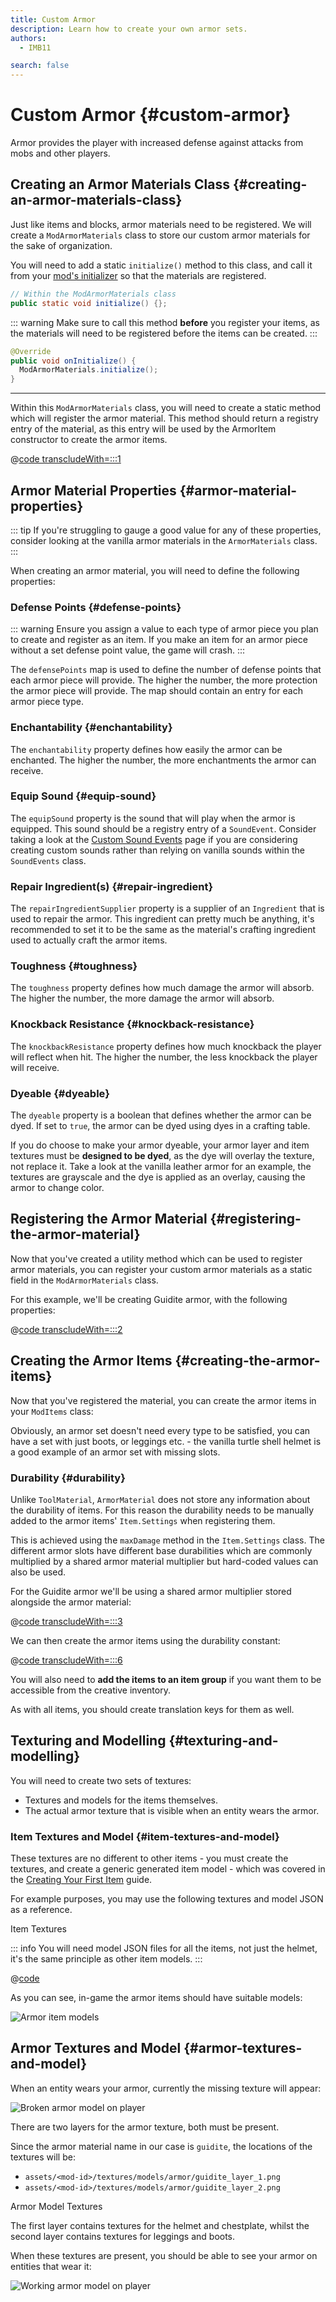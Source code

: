 ```yaml
---
title: Custom Armor
description: Learn how to create your own armor sets.
authors:
  - IMB11

search: false
---
```


# Custom Armor {#custom-armor}

Armor provides the player with increased defense against attacks from mobs and other players.

## Creating an Armor Materials Class {#creating-an-armor-materials-class}

Just like items and blocks, armor materials need to be registered. We will create a `ModArmorMaterials` class to store our custom armor materials for the sake of organization.

You will need to add a static `initialize()` method to this class, and call it from your [mod's initializer](./getting-started/project-structure#entrypoints) so that the materials are registered.

```java
// Within the ModArmorMaterials class
public static void initialize() {};
```

::: warning
Make sure to call this method **before** you register your items, as the materials will need to be registered before the items can be created.
:::

```java
@Override
public void onInitialize() {
  ModArmorMaterials.initialize();
}
```

---

Within this `ModArmorMaterials` class, you will need to create a static method which will register the armor material. This method should return a registry entry of the material, as this entry will be used by the ArmorItem constructor to create the armor items.

@[code transcludeWith=:::1](@/reference/1.21/src/main/java/com/example/docs/item/armor/ModArmorMaterials.java)

## Armor Material Properties {#armor-material-properties}

::: tip
If you're struggling to gauge a good value for any of these properties, consider looking at the vanilla armor materials in the `ArmorMaterials` class.
:::

When creating an armor material, you will need to define the following properties:

### Defense Points {#defense-points}

::: warning
Ensure you assign a value to each type of armor piece you plan to create and register as an item. If you make an item for an armor piece without a set defense point value, the game will crash.
:::

The `defensePoints` map is used to define the number of defense points that each armor piece will provide. The higher the number, the more protection the armor piece will provide. The map should contain an entry for each armor piece type.

### Enchantability {#enchantability}

The `enchantability` property defines how easily the armor can be enchanted. The higher the number, the more enchantments the armor can receive.

### Equip Sound {#equip-sound}

The `equipSound` property is the sound that will play when the armor is equipped. This sound should be a registry entry of a `SoundEvent`. Consider taking a look at the [Custom Sound Events](../sounds/custom) page if you are considering creating custom sounds rather than relying on vanilla sounds within the `SoundEvents` class.

### Repair Ingredient(s) {#repair-ingredient}

The `repairIngredientSupplier` property is a supplier of an `Ingredient` that is used to repair the armor. This ingredient can pretty much be anything, it's recommended to set it to be the same as the material's crafting ingredient used to actually craft the armor items.

### Toughness {#toughness}

The `toughness` property defines how much damage the armor will absorb. The higher the number, the more damage the armor will absorb.

### Knockback Resistance {#knockback-resistance}

The `knockbackResistance` property defines how much knockback the player will reflect when hit. The higher the number, the less knockback the player will receive.

### Dyeable {#dyeable}

The `dyeable` property is a boolean that defines whether the armor can be dyed. If set to `true`, the armor can be dyed using dyes in a crafting table.

If you do choose to make your armor dyeable, your armor layer and item textures must be **designed to be dyed**, as the dye will overlay the texture, not replace it. Take a look at the vanilla leather armor for an example, the textures are grayscale and the dye is applied as an overlay, causing the armor to change color.

## Registering the Armor Material {#registering-the-armor-material}

Now that you've created a utility method which can be used to register armor materials, you can register your custom armor materials as a static field in the `ModArmorMaterials` class.

For this example, we'll be creating Guidite armor, with the following properties:

@[code transcludeWith=:::2](@/reference/1.21/src/main/java/com/example/docs/item/armor/ModArmorMaterials.java)

## Creating the Armor Items {#creating-the-armor-items}

Now that you've registered the material, you can create the armor items in your `ModItems` class:

Obviously, an armor set doesn't need every type to be satisfied, you can have a set with just boots, or leggings etc. - the vanilla turtle shell helmet is a good example of an armor set with missing slots.

### Durability {#durability}

Unlike `ToolMaterial`, `ArmorMaterial` does not store any information about the durability of items.
For this reason the durability needs to be manually added to the armor items' `Item.Settings` when registering them.

This is achieved using the `maxDamage` method in the `Item.Settings` class.
The different armor slots have different base durabilities which are commonly multiplied by a shared armor material multiplier but hard-coded values can also be used.

For the Guidite armor we'll be using a shared armor multiplier stored alongside the armor material:

@[code transcludeWith=:::3](@/reference/1.21/src/main/java/com/example/docs/item/armor/ModArmorMaterials.java)

We can then create the armor items using the durability constant:

@[code transcludeWith=:::6](@/reference/1.21/src/main/java/com/example/docs/item/ModItems.java)

You will also need to **add the items to an item group** if you want them to be accessible from the creative inventory.

As with all items, you should create translation keys for them as well.

## Texturing and Modelling {#texturing-and-modelling}

You will need to create two sets of textures:

- Textures and models for the items themselves.
- The actual armor texture that is visible when an entity wears the armor.

### Item Textures and Model {#item-textures-and-model}

These textures are no different to other items - you must create the textures, and create a generic generated item model - which was covered in the [Creating Your First Item](./first-item#adding-a-texture-and-model) guide.

For example purposes, you may use the following textures and model JSON as a reference.

<DownloadEntry visualURL="/assets/develop/items/armor_0.png" downloadURL="/assets/develop/items/example_armor_item_textures.zip">Item Textures</DownloadEntry>

::: info
You will need model JSON files for all the items, not just the helmet, it's the same principle as other item models.
:::

@[code](@/reference/1.21/src/main/resources/assets/fabric-docs-reference/models/item/guidite_helmet.json)

As you can see, in-game the armor items should have suitable models:

![Armor item models](/assets/develop/items/armor_1.png)

## Armor Textures and Model {#armor-textures-and-model}

When an entity wears your armor, currently the missing texture will appear:

![Broken armor model on player](/assets/develop/items/armor_2.png)

There are two layers for the armor texture, both must be present.

Since the armor material name in our case is `guidite`, the locations of the textures will be:

- `assets/<mod-id>/textures/models/armor/guidite_layer_1.png`
- `assets/<mod-id>/textures/models/armor/guidite_layer_2.png`

<DownloadEntry downloadURL="/assets/develop/items/example_armor_layer_textures.zip">Armor Model Textures</DownloadEntry>

The first layer contains textures for the helmet and chestplate, whilst the second layer contains textures for leggings and boots.

When these textures are present, you should be able to see your armor on entities that wear it:

![Working armor model on player](/assets/develop/items/armor_3.png)
